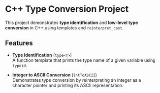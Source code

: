 # C++ Type Conversion Project

This project demonstrates **type identification** and **low-level type conversion** in C++ using templates and `reinterpret_cast`.

## Features
- **Type Identification** (`type<T>`)  
  A function template that prints the type name of a given variable using `typeid`.

- **Integer to ASCII Conversion** (`intToASCII`)  
  Demonstrates type conversion by reinterpreting an integer as a character pointer and printing its ASCII representation.
